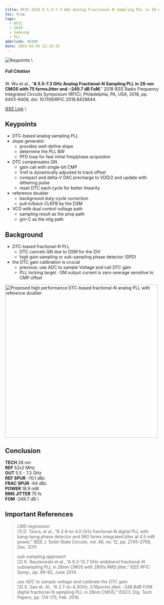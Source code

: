 ```yaml
---
title: RFIC-2018 A 5.5-7.3 GHz Analog Fractional-N Sampling PLL in 28-nm CMOS with 75 fsrmsJitter and −249.7 dB FoM
toc: true
tags:
  - RFIC
  - 2018
  - Samsung
  - PLL
abbrlink: 48386
date: 2023-03-03 22:16:31
---
```


![Keypoints](https://api2.mubu.com/v3/document_image/06dfbd30-4e83-486b-a65b-a5c9a574cbb5-216525.jpg) \

##### Full Citation

W. Wu et al., "**A 5.5-7.3 GHz Analog Fractional-N Sampling PLL in 28-nm CMOS with 75 fsrmsJitter and −249.7 dB FoM**," 2018 IEEE Radio Frequency Integrated Circuits Symposium (RFIC), Philadelphia, PA, USA, 2018, pp. 6403-6408, doi: 10.1109/RFIC.2018.8428844.

[IEEE Link](https://ieeexplore.ieee.org/document/8428844/) \

## Keypoints

- DTC-based analog sampling PLL
- slope generator
  - provides well-define slope
  - determine the PLL BW
  - PFD loop for fast initial freq/phase acquisiton
- DTC compensates QN
  - gain cali with single-bit CMP
  - Vref is dynamically adjusted to track offset
  - compact and delta-V DAC
    precharge to VDD/2 and update with dithering pulse
  - reset DTC each cycle for better linearity
- reference doubler
  - background duty-cycle correction
  - pull in/back CLKFB by the DSM
- VCO with dual control voltage path
  - sampling result as the prop path
  - gm-C as the intg path

## Background

- DTC-based fractional-N PLL
  - DTC cancels QN due to DSM for the DIV
  - high gain sampling or sub-sampling phase detector (SPD)
- the DTC gain calibration is crucial
  - previous: use ADC to sample Voltage and cali DTC gain
  - PLL locking target : GM output current is zero-average
    sensitive to CMP offset

<img src="https://api2.mubu.com/v3/document_image/5fbe2e03-4122-4297-b129-a716a436e30b-216525.jpg" width = "500" alt="Proposed high performance DTC-based fractional-N analog PLL with reference doubler" align=center />

## Conclusion

**TECH**  28 nm \
**REF**  52x2 MHz \
**OUT**  5.5 - 7.3 GHz \
**REF SPUR**  -70.1 dBc \
**FRAC SPUR**  -64 dBc \
**POWER**  18.9 mW  \
**RMS JITTER**  75 fs \
**FOM**  -249.7 dB \

## Important References

> *LMS-regression* \
> [1] D. Tasca, et al., “A 2.9-to-4.0 GHz fractional-N digital PLL with bang-bang phase detector and 560 fsrms integrated jitter at 4.5 mW power,” IEEE J. Solid-State Circuits, vol. 46, no. 12, pp. 2745–2758, Dec. 2011
> 
> *sub-sampling approach* \
> [2] K. Raczkowski et al., “A 9.2–12.7 GHz wideband fractional-N subsampling PLL in 28nm CMOS with 280fs RMS jitter,” IEEE RFIC Symp., pp. 89-92, June 2014.
> 
> *use ADC to sample voltage and calibrate the DTC gain* \
> [3] X. Gao et. Al., “A 2.7-to-4.3GHz, 0.16psrms jitter, -246.8dB FOM digital fractional-N sampling PLL in 28nm CMOS,” ISSCC Dig. Tech Papers, pp. 174-175, Feb. 2016.
